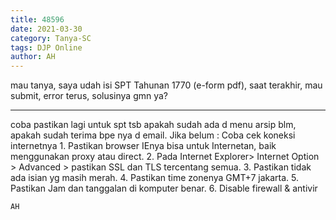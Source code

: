 ```yaml
---
title: 48596
date: 2021-03-30
category: Tanya-SC
tags: DJP Online
author: AH
---
```


mau tanya, saya udah isi SPT Tahunan 1770 (e-form pdf), saat terakhir, mau submit, error terus, solusinya gmn ya?

---

coba pastikan lagi untuk spt tsb apakah sudah ada d menu arsip blm, apakah sudah terima bpe nya d email. Jika belum : Coba cek koneksi internetnya 1. Pastikan browser IEnya bisa untuk Internetan, baik menggunakan proxy atau direct. 2. Pada Internet Explorer> Internet Option > Advanced > pastikan SSL dan TLS tercentang semua. 3. Pastikan tidak ada isian yg masih merah. 4. Pastikan time zonenya GMT+7 jakarta. 5. Pastikan Jam dan tanggalan di komputer benar. 6. Disable firewall & antivir

`AH`
